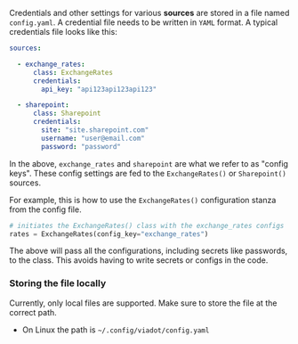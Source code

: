 

Credentials and other settings for various **sources** are stored in a file named `config.yaml`. A credential file needs to be written in `YAML` format. A typical credentials file looks like this:

```yaml
sources:

  - exchange_rates:
      class: ExchangeRates
      credentials:
        api_key: "api123api123api123"

  - sharepoint:
      class: Sharepoint
      credentials:
        site: "site.sharepoint.com"
        username: "user@email.com"
        password: "password"
```

In the above, `exchange_rates` and `sharepoint` are what we refer to as "config keys". These config settings are fed to the `ExchangeRates()` or `Sharepoint()` sources.

For example, this is how to use the `ExchangeRates()` configuration stanza from the config file.

```python
# initiates the ExchangeRates() class with the exchange_rates configs
rates = ExchangeRates(config_key="exchange_rates")
```

The above will pass all the configurations, including secrets like passwords, to the class. This avoids having to write secrets or configs in the code.

### Storing the file locally

Currently, only local files are supported. Make sure to store the file at the correct path. 

* On Linux the path is `~/.config/viadot/config.yaml`